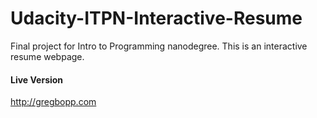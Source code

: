 # Udacity-ITPN-Interactive-Resume
Final project for Intro to Programming nanodegree. This is an interactive resume webpage.

#### Live Version ####
http://gregbopp.com
